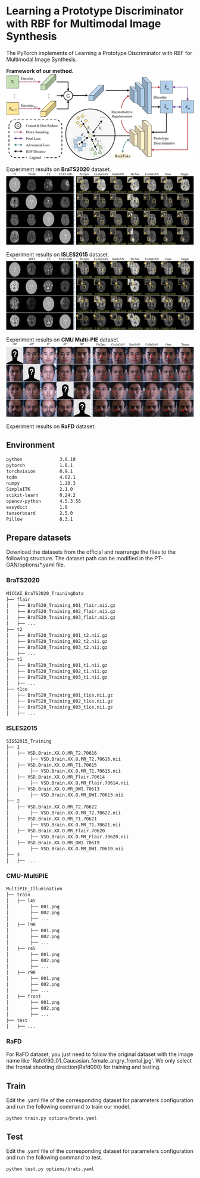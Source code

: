 # Learning a Prototype Discriminator with RBF for Multimodal Image Synthesis

The PyTorch implements of Learning a Prototype Discriminator with RBF for Multimodal Image Synthesis.

**Framework of our method.**
<img src="images/framework.jpg"/>

Experiment results on **BraTS2020** dataset.
<img src="images/comparison_brats.jpg"/>

Experiment results on **ISLES2015** dataset.
<img src="images/comparison_isles.jpg"/>

Experiment results on **CMU Multi-PIE** dataset.
<img src="images/comparison_multipie.jpg"/>

Experiment results on **RaFD** dataset.
<!-- <img src="images/framework.jpg"/> -->

## Environment
```
python              3.8.10
pytorch             1.8.1
torchvision         0.9.1
tqdm                4.62.1
numpy               1.20.3
SimpleITK           2.1.0
scikit-learn        0.24.2
opencv-python       4.5.3.56
easydict            1.9
tensorboard         2.5.0
Pillow              8.3.1
```
## Prepare datasets
Download the datasets from the official and rearrange the files to the following structure.
The dataset path can be modified in the PT-GAN/options/\*.yaml file.
### BraTS2020
```
MICCAI_BraTS2020_TrainingData
├── flair
│   ├── BraTS20_Training_001_flair.nii.gz
│   ├── BraTS20_Training_002_flair.nii.gz
│   ├── BraTS20_Training_003_flair.nii.gz
│   ├── ...
├── t2
│   ├── BraTS20_Training_001_t2.nii.gz
│   ├── BraTS20_Training_002_t2.nii.gz
│   ├── BraTS20_Training_003_t2.nii.gz
│   ├── ...
├── t1
│   ├── BraTS20_Training_001_t1.nii.gz
│   ├── BraTS20_Training_002_t1.nii.gz
│   ├── BraTS20_Training_003_t1.nii.gz
│   ├── ...
├── t1ce
│   ├── BraTS20_Training_001_t1ce.nii.gz
│   ├── BraTS20_Training_002_t1ce.nii.gz
│   ├── BraTS20_Training_003_t1ce.nii.gz
│   ├── ...
```
### ISLES2015
```
SISS2015_Training
├── 1
│   ├── VSD.Brain.XX.O.MR_T2.70616
│        ├── VSD.Brain.XX.O.MR_T2.70616.nii
│   ├── VSD.Brain.XX.O.MR_T1.70615
│        ├── VSD.Brain.XX.O.MR_T1.70615.nii
│   ├── VSD.Brain.XX.O.MR_Flair.70614
│        ├── VSD.Brain.XX.O.MR_Flair.70614.nii
│   ├── VSD.Brain.XX.O.MR_DWI.70613
│        ├── VSD.Brain.XX.O.MR_DWI.70613.nii
├── 2
│   ├── VSD.Brain.XX.O.MR_T2.70622
│        ├── VSD.Brain.XX.O.MR_T2.70622.nii
│   ├── VSD.Brain.XX.O.MR_T1.70621
│        ├── VSD.Brain.XX.O.MR_T1.70621.nii
│   ├── VSD.Brain.XX.O.MR_Flair.70620
│        ├── VSD.Brain.XX.O.MR_Flair.70620.nii
│   ├── VSD.Brain.XX.O.MR_DWI.70619
│        ├── VSD.Brain.XX.O.MR_DWI.70619.nii
├── 3
│   ├── ...
```

### CMU-MultiPIE
```
MultiPIE_Illumination
├── train
│   ├── l45
│        ├── 001.png
│        ├── 002.png
│        ├── ...
│   ├── l90
│        ├── 001.png
│        ├── 002.png
│        ├── ...
│   ├── r45
│        ├── 001.png
│        ├── 002.png
│        ├── ...
│   ├── r90
│        ├── 001.png
│        ├── 002.png
│        ├── ...
│   ├── front
│        ├── 001.png
│        ├── 002.png
│        ├── ...
├── test
│   ├── ...
```

### RaFD
For RaFD dataset, you just need to follow the original dataset with the image name like 'Rafd090_01_Caucasian_female_angry_frontal.jpg'. We only select the frontal shooting direction(Rafd090) for training and testing.

## Train
Edit the .yaml file of the corresponding dataset for parameters configuration and run the following command to train our model.
```
python train.py options/brats.yaml
```

## Test
Edit the .yaml file of the corresponding dataset for parameters configuration and run the following command to test.
```
python test.py options/brats.yaml
```
